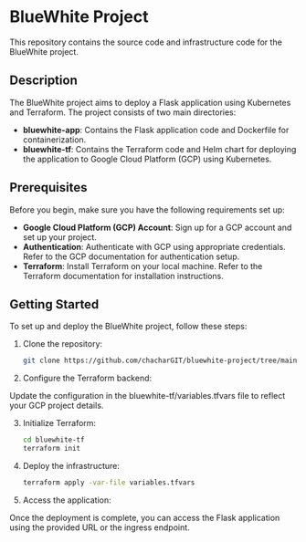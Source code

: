 # BlueWhite Project

This repository contains the source code and infrastructure code for the BlueWhite project.

## Description

The BlueWhite project aims to deploy a Flask application using Kubernetes and Terraform. The project consists of two main directories:

- **bluewhite-app**: Contains the Flask application code and Dockerfile for containerization.
- **bluewhite-tf**: Contains the Terraform code and Helm chart for deploying the application to Google Cloud Platform (GCP) using Kubernetes.

## Prerequisites

Before you begin, make sure you have the following requirements set up:

- **Google Cloud Platform (GCP) Account**: Sign up for a GCP account and set up your project.
- **Authentication**: Authenticate with GCP using appropriate credentials. Refer to the GCP documentation for authentication setup.
- **Terraform**: Install Terraform on your local machine. Refer to the Terraform documentation for installation instructions.

## Getting Started

To set up and deploy the BlueWhite project, follow these steps:

1. Clone the repository:

   ```bash
   git clone https://github.com/chacharGIT/bluewhite-project/tree/main
   ```

2. Configure the Terraform backend:

Update the configuration in the bluewhite-tf/variables.tfvars file to reflect your GCP project details.

3. Initialize Terraform:

   ```bash
   cd bluewhite-tf
   terraform init
   ```

4. Deploy the infrastructure:
 
   ```bash
   terraform apply -var-file variables.tfvars
   ```
5. Access the application:

Once the deployment is complete, you can access the Flask application using the provided URL or the ingress endpoint.

